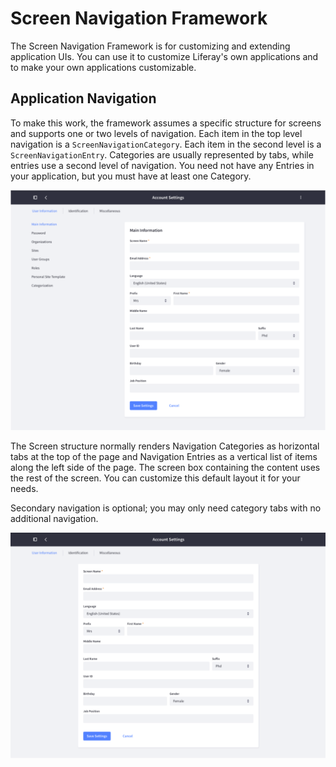 # Screen Navigation Framework

The Screen Navigation Framework is for customizing and extending application
UIs. You can use it to customize Liferay's own applications and to make your own
applications customizable. 

## Application Navigation

To make this work, the framework assumes a specific structure for screens and
supports one or two levels of navigation. Each item in the top level navigation
is a `ScreenNavigationCategory`. Each item in the second level is
a `ScreenNavigationEntry`. Categories are usually represented by tabs, while
entries use a second level of navigation. You need not have any Entries in your
application, but you must have at least one Category.

![Figure X: A typical application using screen navigation has three categories and numerous entries.](../../../images/screen-nav-sample-screen-1.png)

The Screen structure normally renders Navigation Categories as horizontal tabs
at the top of the page and Navigation Entries as a vertical list of items along
the left side of the page. The screen box containing the content uses the rest
of the screen. You can customize this default layout it for your needs.

Secondary navigation is optional; you may only need category tabs with no
additional navigation.

![Figure X: Secondary navigation is optional; you may opt to have only tabs.](../../../images/screen-nav-one-level.png)
